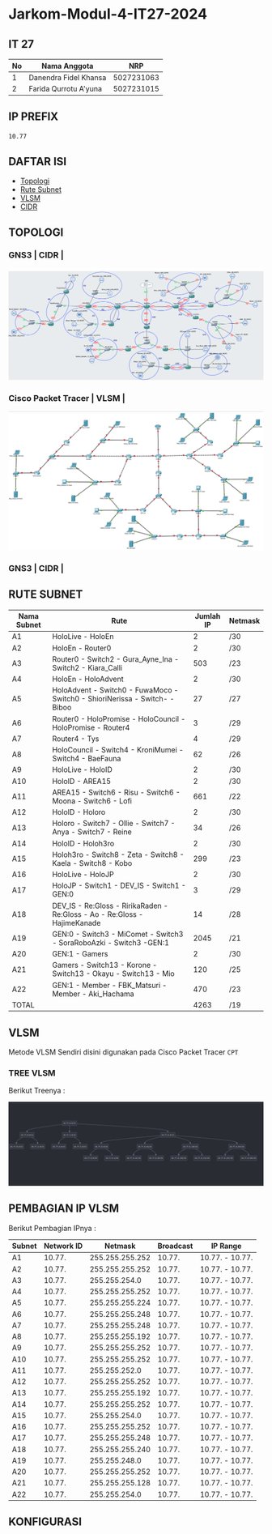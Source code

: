 # Jarkom-Modul-4-IT27-2024

## IT 27

| No  | Nama Anggota          | NRP        |
| --- | --------------------- | ---------- |
| 1   | Danendra Fidel Khansa | 5027231063 |
| 2   | Farida Qurrotu A'yuna | 5027231015 |

## IP PREFIX

`10.77`

## DAFTAR ISI

- [Topologi](#topologi)
- [Rute Subnet](#rute-subnet)
- [VLSM](#vlsm)
- [CIDR](#cidr)

## TOPOLOGI

### GNS3 | CIDR |

![alt text](<img/Topologi GNS.png>)

### Cisco Packet Tracer | VLSM |

![alt text](<img/Topologi CPT.png>)

### GNS3 | CIDR |

## RUTE SUBNET

| Nama Subnet | Rute                                                                        | Jumlah IP | Netmask |
| ----------- | --------------------------------------------------------------------------- | --------- | ------- |
| A1          | HoloLive - HoloEn                                                           | 2         | /30     |
| A2          | HoloEn - Router0                                                            | 2         | /30     |
| A3          | Router0 - Switch2 - Gura_Ayne_Ina - Switch2 - Kiara_Calli                   | 503       | /23     |
| A4          | HoloEn - HoloAdvent                                                         | 2         | /30     |
| A5          | HoloAdvent - Switch0 - FuwaMoco - Switch0 - ShioriNerissa - Switch- - Biboo | 27        | /27     |
| A6          | Router0 - HoloPromise - HoloCouncil - HoloPromise - Router4                 | 3         | /29     |
| A7          | Router4 - Tys                                                               | 4         | /29     |
| A8          | HoloCouncil - Switch4 - KroniMumei - Switch4 - BaeFauna                     | 62        | /26     |
| A9          | HoloLive - HoloID                                                           | 2         | /30     |
| A10         | HoloID - AREA15                                                             | 2         | /30     |
| A11         | AREA15 - Switch6 - Risu - Switch6 - Moona - Switch6 - Lofi                  | 661       | /22     |
| A12         | HoloID - Holoro                                                             | 2         | /30     |
| A13         | Holoro - Switch7 - Ollie - Switch7 - Anya - Switch7 - Reine                 | 34        | /26     |
| A14         | HoloID - Holoh3ro                                                           | 2         | /30     |
| A15         | Holoh3ro - Switch8 - Zeta - Switch8 - Kaela - Switch8 - Kobo                | 299       | /23     |
| A16         | HoloLive - HoloJP                                                           | 2         | /30     |
| A17         | HoloJP - Switch1 - DEV_IS - Switch1 - GEN:0                                 | 3         | /29     |
| A18         | DEV_IS - Re:Gloss - RirikaRaden - Re:Gloss - Ao - Re:Gloss - HajimeKanade   | 14        | /28     |
| A19         | GEN:0 - Switch3 - MiComet - Switch3 - SoraRoboAzki - Switch3 -GEN:1         | 2045      | /21     |
| A20         | GEN:1 - Gamers                                                              | 2         | /30     |
| A21         | Gamers - Switch13 - Korone - Switch13 - Okayu - Switch13 - Mio              | 120       | /25     |
| A22         | GEN:1 - Member - FBK_Matsuri - Member - Aki_Hachama                         | 470       | /23     |
| TOTAL       |                                                                             | 4263      | /19     |

## VLSM

Metode VLSM Sendiri disini digunakan pada Cisco Packet Tracer `CPT`

### TREE VLSM

Berikut Treenya :

![alt text](<img/VMLS Tree.png>)

## PEMBAGIAN IP VLSM

Berikut Pembagian IPnya :

| Subnet | Network ID | Netmask         | Broadcast | IP Range        |
| ------ | ---------- | --------------- | --------- | --------------- |
| A1     | 10.77.     | 255.255.255.252 | 10.77.    | 10.77. - 10.77. |
| A2     | 10.77.     | 255.255.255.252 | 10.77.    | 10.77. - 10.77. |
| A3     | 10.77.     | 255.255.254.0   | 10.77.    | 10.77. - 10.77. |
| A4     | 10.77.     | 255.255.255.252 | 10.77.    | 10.77. - 10.77. |
| A5     | 10.77.     | 255.255.255.224 | 10.77.    | 10.77. - 10.77. |
| A6     | 10.77.     | 255.255.255.248 | 10.77.    | 10.77. - 10.77. |
| A7     | 10.77.     | 255.255.255.248 | 10.77.    | 10.77. - 10.77. |
| A8     | 10.77.     | 255.255.255.192 | 10.77.    | 10.77. - 10.77. |
| A9     | 10.77.     | 255.255.255.252 | 10.77.    | 10.77. - 10.77. |
| A10    | 10.77.     | 255.255.255.252 | 10.77.    | 10.77. - 10.77. |
| A11    | 10.77.     | 255.255.252.0   | 10.77.    | 10.77. - 10.77. |
| A12    | 10.77.     | 255.255.255.252 | 10.77.    | 10.77. - 10.77. |
| A13    | 10.77.     | 255.255.255.192 | 10.77.    | 10.77. - 10.77. |
| A14    | 10.77.     | 255.255.255.252 | 10.77.    | 10.77. - 10.77. |
| A15    | 10.77.     | 255.255.254.0   | 10.77.    | 10.77. - 10.77. |
| A16    | 10.77.     | 255.255.255.252 | 10.77.    | 10.77. - 10.77. |
| A17    | 10.77.     | 255.255.255.248 | 10.77.    | 10.77. - 10.77. |
| A18    | 10.77.     | 255.255.255.240 | 10.77.    | 10.77. - 10.77. |
| A19    | 10.77.     | 255.255.248.0   | 10.77.    | 10.77. - 10.77. |
| A20    | 10.77.     | 255.255.255.252 | 10.77.    | 10.77. - 10.77. |
| A21    | 10.77.     | 255.255.255.128 | 10.77.    | 10.77. - 10.77. |
| A22    | 10.77.     | 255.255.254.0   | 10.77.    | 10.77. - 10.77. |

## KONFIGURASI
